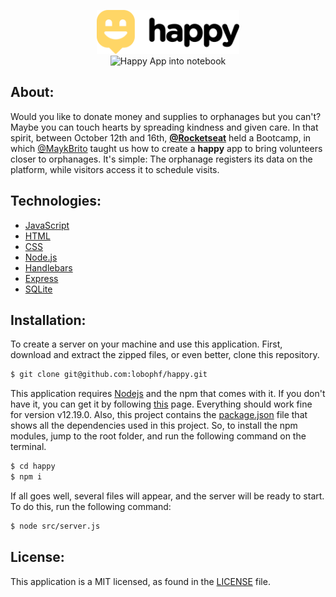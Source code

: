 <p align="center">
    <img alt="logo black" src="/public/images/logo_black.svg" height="70px"><br>
    <img alt="Happy App into notebook" src="https://dl.dropboxusercontent.com/s/idtcu2tsmomx10o/happy-notebook.jpg?dl=0" height="380px" />
</p>

## About:
Would you like to donate money and supplies to orphanages but you can't? Maybe you can touch hearts by spreading kindness and given care. In that spirit, between October 12th and 16th, **[@Rocketseat](https://github.com/Rocketseat)** held a Bootcamp, in which [@MaykBrito](https://github.com/maykbrito/) taught us how to create a **happy** app to bring volunteers closer to orphanages. It's simple: The orphanage registers its data on the platform, while visitors access it to schedule visits.

## Technologies:
- [JavaScript](https://www.javascript.com/)
- [HTML](https://www.w3schools.com/html/)
- [CSS](https://www.w3.org/Style/CSS/Overview.en.html)
- [Node.js](https://nodejs.org/en/)
- [Handlebars](https://handlebarsjs.com/)
- [Express](https://expressjs.com/)
- [SQLite](https://www.sqlite.org/index.html)

## Installation:
To create a server on your machine and use this application. First, download and extract the zipped files, or even better, clone this repository.
```sh
$ git clone git@github.com:lobophf/happy.git
```
This application requires [Nodejs](https://nodejs.org/en/) and the npm that comes with it. If you don't have it, you can get it by following [this](https://nodejs.org/en/download/) page. Everything should work fine for version v12.19.0. Also, this project contains the [package.json](./package.jason) file that shows all the dependencies used in this project. So, to install the npm modules, jump to the root folder, and run the following command on the terminal.
```sh
$ cd happy 
$ npm i
```
If all goes well, several files will appear, and the server will be ready to start. To do this, run the following command:
```sh
$ node src/server.js
```
## License:
This application is a MIT licensed, as found in the [LICENSE](https://github.com/lobophf/happy/blob/master/LICENSE) file.


